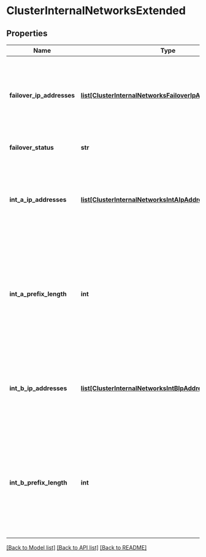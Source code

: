 # ClusterInternalNetworksExtended

## Properties
Name | Type | Description | Notes
------------ | ------------- | ------------- | -------------
**failover_ip_addresses** | [**list[ClusterInternalNetworksFailoverIpAddresseExtended]**](ClusterInternalNetworksFailoverIpAddresseExtended.md) | Array of IP address ranges to be used to configure the internal failover network of the OneFS cluster. | [optional] 
**failover_status** | **str** | Status of failover network. | [optional] 
**int_a_ip_addresses** | [**list[ClusterInternalNetworksIntAIpAddresseExtended]**](ClusterInternalNetworksIntAIpAddresseExtended.md) | Array of IP address ranges to be used to configure the internal int-a network of the OneFS cluster. | [optional] 
**int_a_prefix_length** | **int** | Prefixlen specifies the length of network bits used in an IP address. This field is the right-hand part of the CIDR notation representing the subnet mask. | [optional] 
**int_b_ip_addresses** | [**list[ClusterInternalNetworksIntBIpAddresseExtended]**](ClusterInternalNetworksIntBIpAddresseExtended.md) | Array of IP address ranges to be used to configure the internal int-b network of the OneFS cluster. | [optional] 
**int_b_prefix_length** | **int** | Prefixlen specifies the length of network bits used in an IP address. This field is the right-hand part of the CIDR notation representing the subnet mask. | [optional] 

[[Back to Model list]](../README.md#documentation-for-models) [[Back to API list]](../README.md#documentation-for-api-endpoints) [[Back to README]](../README.md)


